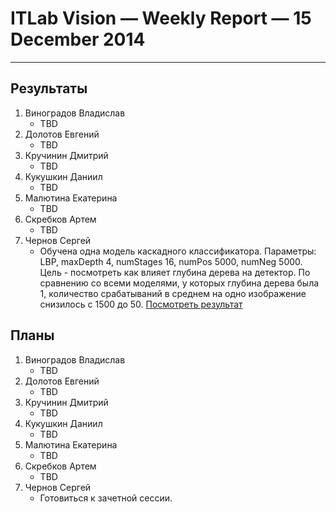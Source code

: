 # ITLab Vision — Weekly Report — 15 December 2014

----------------

## Результаты

  1. Виноградов Владислав
     - TBD
  1. Долотов Евгений
     - TBD
  1. Кручинин Дмитрий
     - TBD
  1. Кукушкин Даниил
     - TBD
  1. Малютина Екатерина
     - TBD
  1. Скребков Артем
     - TBD
  1. Чернов Сергей
     - Обучена одна модель каскадного классификатора. Параметры: LBP, maxDepth 4, numStages 16, numPos 5000, numNeg 5000. Цель - посмотреть как влияет глубина дерева на детектор. По сравнению со всеми моделями, у которых глубина дерева была 1, количество срабатываний в среднем на одно изображение снизилось с 1500 до 50. [Посмотреть результат](https://github.com/ITLab-Vision/FDDB/blob/master/Roc-curves/WW50_ROC-curves(My_Models_and_OpenCV).png)

## Планы

  1. Виноградов Владислав
     - TBD
  1. Долотов Евгений
     - TBD
  1. Кручинин Дмитрий
     - TBD
  1. Кукушкин Даниил
     - TBD
  1. Малютина Екатерина
     - TBD
  1. Скребков Артем
     - TBD
  1. Чернов Сергей
     - Готовиться к зачетной сессии.
